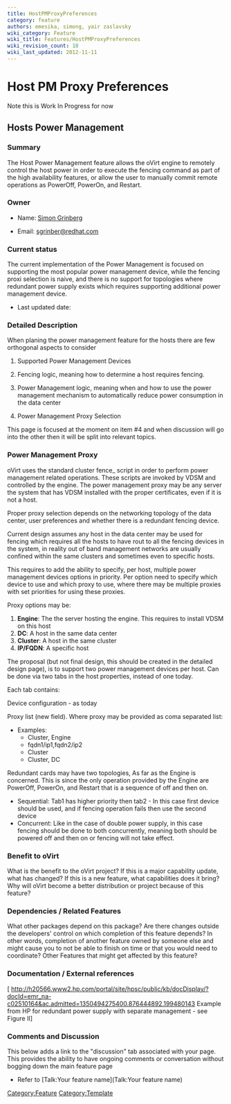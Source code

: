 ```yaml
---
title: HostPMProxyPreferences
category: feature
authors: emesika, simong, yair zaslavsky
wiki_category: Feature
wiki_title: Features/HostPMProxyPreferences
wiki_revision_count: 18
wiki_last_updated: 2012-11-11
---
```


# Host PM Proxy Preferences

Note this is Work In Progress for now

## Hosts Power Management

### Summary

The Host Power Management feature allows the oVirt engine to remotely control the host power in order to execute the fencing command as part of the high availability features, or allow the user to manually commit remote operations as PowerOff, PowerOn, and Restart.

### Owner

*   Name: [ Simon Grinberg](User:MyUser)

<!-- -->

*   Email: sgrinber@redhat.com

### Current status

The current implementation of the Power Management is focused on supporting the most popular power management device, while the fencing proxi selection is naive, and there is no support for topologies where redundant power supply exists which requires supporting additional power management device.

*   Last updated date:

### Detailed Description

When planing the power management feature for the hosts there are few orthogonal aspects to consider

1. Supported Power Management Devices

2. Fencing logic, meaning how to determine a host requires fencing.

3. Power Management logic, meaning when and how to use the power management mechanism to automatically reduce power consumption in the data center

4. Power Management Proxy Selection

This page is focused at the moment on item #4 and when discussion will go into the other then it will be split into relevant topics.

### Power Management Proxy

oVirt uses the standard cluster fence_<device> script in order to perform power management related operations. These scripts are invoked by VDSM and controlled by the engine. The power management proxy may be any server the system that has VDSM installed with the proper certificates, even if it is not a host.

Proper proxy selection depends on the networking topology of the data center, user preferences and whether there is a redundant fencing device.

Current design assumes any host in the data center may be used for fencing which requires all the hosts to have rout to all the fencing devices in the system, in reality out of band management networks are usually confined within the same clusters and sometimes even to specific hosts.

This requires to add the ability to specify, per host, multiple power management devices options in priority. Per option need to specify which device to use and which proxy to use, where there may be multiple proxies with set priorities for using these proxies.

Proxy options may be:

1.  **Engine**: The the server hosting the engine. This requires to install VDSM on this host
2.  **DC**: A host in the same data center
3.  **Cluster**: A host in the same cluster
4.  **IP/FQDN**: A specific host

The proposal (but not final design, this should be created in the detailed design page), is to support two power management devices per host. Can be done via two tabs in the host properties, instead of one today.

Each tab contains:

Device configuration - as today

Proxy list (new field). Where proxy may be provided as coma separated list:

*   Examples:
    -   Cluster, Engine
    -   fqdn1/ip1,fqdn2/ip2
    -   Cluster
    -   Cluster, DC

Redundant cards may have two topologies, As far as the Engine is concerned. This is since the only operation provided by the Engine are PowerOff, PowerOn, and Restart that is a sequence of off and then on.

*   Sequential: Tab1 has higher priority then tab2 - In this case first device should be used, and if fencing operation fails then use the second device
*   Concurrent: Like in the case of double power supply, in this case fencing should be done to both concurrently, meaning both should be powered off and then on or fencing will not take effect.

### Benefit to oVirt

What is the benefit to the oVirt project? If this is a major capability update, what has changed? If this is a new feature, what capabilities does it bring? Why will oVirt become a better distribution or project because of this feature?

### Dependencies / Related Features

What other packages depend on this package? Are there changes outside the developers' control on which completion of this feature depends? In other words, completion of another feature owned by someone else and might cause you to not be able to finish on time or that you would need to coordinate? Other Features that might get affected by this feature?

### Documentation / External references

[ <http://h20566.www2.hp.com/portal/site/hpsc/public/kb/docDisplay/?docId=emr_na-c02510164&ac.admitted=1350494275400.876444892.199480143> Example from HP for redundant power supply with separate management - see Figure II]

### Comments and Discussion

This below adds a link to the "discussion" tab associated with your page. This provides the ability to have ongoing comments or conversation without bogging down the main feature page

*   Refer to [Talk:Your feature name](Talk:Your feature name)

<Category:Feature> <Category:Template>

